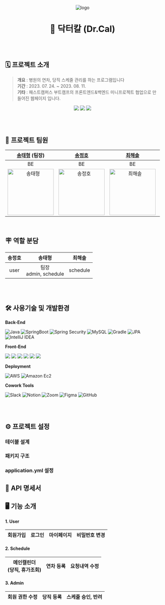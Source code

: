 <div align=center>

![logo](https://github.com/MINI-TEAM3/mini3-server/assets/128345842/b31a2646-1182-45ef-9bac-7f2c4e6859e9)

# 🏥 닥터칼 (Dr.Cal)
</div>
<br><br>

## 🗓️ 프로젝트 소개
> **개요** : 병원의 연차, 당직 스케줄 관리를 하는 프로그램입니다 <br/>
> **기간** : 2023. 07. 24. ~ 2023. 08. 11. <br/>
> **기타** : 패스트캠퍼스 부트캠프의 프론트엔드&백엔드 미니프로젝트 협업으로 만들어진 웹페이지 입니다. <br/>

<p align=center>
<img src="https://img.shields.io/github/issues/MINI-TEAM3/mini3-server?style=flat"/>
<img src="https://img.shields.io/github/issues-closed/MINI-TEAM3/mini3-server?style=flat"/>
<img src="https://img.shields.io/github/last-commit/MINI-TEAM3/mini3-server?style=flat"/>
</p>
<br><br>

## 👤 프로젝트 팀원
|                                          **[송태형](https://github.com/Ussu1112) (팀장)**                                          |                                             **[송정호](https://github.com/sdfgx123)**                                             |                                             **[최해솔](https://github.com/atsunsetree)**                                              |                                           **[김준희](https://github.com/dev-junehee) (팀장)**                                           |                                             **[김다슬](https://github.com/7581058)**                                              |                                             **[임승이](https://github.com/doitidey)**                                              |
|:-----------------------------------------------------------------------------------------------------------------------------:|:------------------------------------------------------------------------------------------------------------------------------:|:----------------------------------------------------------------------------------------------------------------------------------:|:----------------------------------------------------------------------------------------------------------------------------------:|:------------------------------------------------------------------------------------------------------------------------------:|:-------------------------------------------------------------------------------------------------------------------------------:|
|                                                              BE                                                               |                                                            BE                                                             |                                                              BE                                                               |                                                                 FE                                                                 |                                                               FE                                                               |                                                               FE                                                                |
| <a href="https://github.com/Ussu1112"><img src="https://avatars.githubusercontent.com/u/42778315?v=4" width=150px alt="송태형"/> | <a href="https://github.com/sdfgx123"><img src="https://avatars.githubusercontent.com/u/64997246?v=4" width=150px alt="송정호" /> | <a href="https://github.com/atsunsetree"><img src="https://avatars.githubusercontent.com/u/128345842?v=4" width=150px alt="최해솔" /> | <a href="https://github.com/dev-junehee"><img src="https://avatars.githubusercontent.com/u/116873887?v=4" width=150px alt="김준희" /> | <a href="https://github.com/7581058"><img src="https://avatars.githubusercontent.com/u/100559990?v=4" width=150px alt="김다슬" /> | <a href="https://github.com/doitidey"><img src="https://avatars.githubusercontent.com/u/128357188?v=4" width=150px alt="임승이" /> |
<br>

## 🪧 역할 분담

| 송정호  |          송태형           |   최해솔    |
|:----------------------:|:----------------------:|:----------------------:|
| user | 팀장</br>admin, schedule | schedule |

<br><br>

## 🛠️️ 사용기술 및 개발환경

**Back-End** 
<p>

![Java](https://img.shields.io/badge/java11-007396?style=flat&logo=java&logoColor=white)
![SpringBoot](https://img.shields.io/badge/SpringBoot-6DB33F?style=flat&logo=springboot&logoColor=white)
![Spring Security](https://img.shields.io/badge/Spring_Security-6DB33F?style=flat&logo=springsecurity&logoColor=white)
![MySQL](https://img.shields.io/badge/MySQL-4479A1?style=flat&logo=mysql&logoColor=white)
![Gradle](https://img.shields.io/badge/Gradle-02303A?style=flat&logo=gradle&logoColor=white)
![JPA](https://img.shields.io/badge/JPA-527FFF?style=flat&logo=java&logoColor=white)
![IntelliJ IDEA](https://img.shields.io/badge/IntelliJ_IDEA-000000?style=flat&logo=intellijidea&logoColor=white)
</p>

**Front-End**
<p>
<img src="https://img.shields.io/badge/React-61DAFB?style=flat&logo=React&logoColor=white" />
<img src="https://img.shields.io/badge/TypeScript-3178C6?style=flat&logo=TypeScript&logoColor=white" />
<img src="https://img.shields.io/badge/styledcomponents-DB7093?style=flat&logo=styledcomponents&logoColor=white" />
<img src="https://img.shields.io/badge/Chart.js-FF6384?style=flat&logo=chartdotjs&logoColor=white" />
<img src="https://img.shields.io/badge/Ant Design-0170FE?style=flat&logo=antdesign&logoColor=white" />
<img src="https://img.shields.io/badge/Zustand-000000?style=flat&logo=Zustand&logoColor=white" />
</p>

**Deployment**
<p>

![AWS](https://img.shields.io/badge/AWS-232F3E?style=flat&logo=amazonaws&logoColor=white")
![Amazon Ec2](https://img.shields.io/badge/AWS_EC2-FF9900?style=flat&logo=amazonec2&logoColor=white")
</p>

**Cowork Tools**
<p>

![Slack](https://img.shields.io/badge/Slack-4A154B?style=flat&logo=Slack&logoColor=white)
![Notion](https://img.shields.io/badge/Notion-000000?style=flat&logo=Notion&logoColor=white)
![Zoom](https://img.shields.io/badge/Zoom-2D8CFF?style=flat&logo=Zoom&logoColor=white)
![Figma](https://img.shields.io/badge/Figma-F24E1E?style=flat&logo=figma&logoColor=white)
![GitHub](https://img.shields.io/badge/GitHub-181717?style=flat&logo=GitHub&logoColor=white)

</p> <br><br>


## ⚙️ 프로젝트 설정
### 테이블 설계
### 패키지 구조
### application.yml 설정

## 📝 API 명세서

## 🖥️ 기능 소개
#### 1. User
| 회원가입 |  로그인  | 마이페이지 |비밀번호 변경|
|:----:|:-----:|:-----:|:-----:|
#### 2. Schedule
| 메인캘린더 </br>(당직, 휴가조회) | 연차 등록 | 요청내역 수정 |
|:---------------------:|:-----:|:-------:|
#### 3. Admin
| 회원 권한 수정 | 당직 등록 | 스케줄 승인, 반려 |
|:--------:|:-----:|:----------:|
